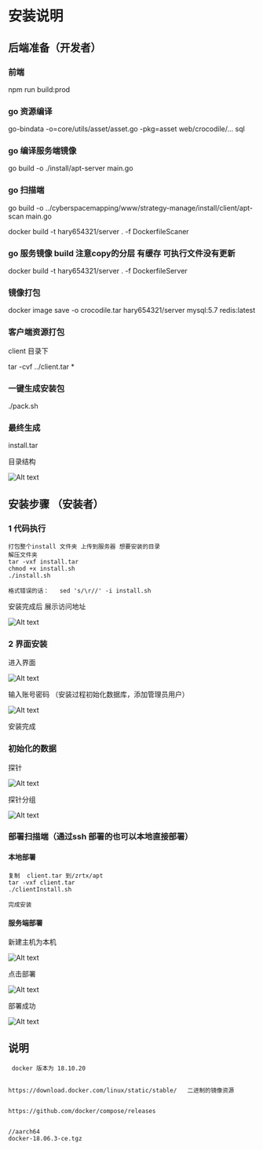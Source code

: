 # 安装说明

## 后端准备（开发者）

### 前端  
npm  run build:prod

### go 资源编译

go-bindata -o=core/utils/asset/asset.go -pkg=asset web/crocodile/... sql

### go 编译服务端镜像
go build -o ./install/apt-server  main.go 

### go 扫描端
go build -o ../cyberspacemapping/www/strategy-manage/install/client/apt-scan main.go 

docker build -t hary654321/server . -f DockerfileScaner

### go 服务镜像  build   注意copy的分层  有缓存  可执行文件没有更新
docker build -t hary654321/server . -f DockerfileServer

### 镜像打包

docker image save -o crocodile.tar hary654321/server mysql:5.7 redis:latest

### 客户端资源打包 

client 目录下

tar -cvf ../client.tar  *


### 一键生成安装包

./pack.sh

### 最终生成

install.tar

目录结构

![Alt text](./img/tree.png)


## 安装步骤  （安装者）

### 1 代码执行
```
打包整个install 文件夹 上传到服务器 想要安装的目录
解压文件夹
tar -vxf install.tar
chmod +x install.sh
./install.sh

格式错误的话：   sed 's/\r//' -i install.sh 

```
安装完成后  展示访问地址

![Alt text](./img/image.png)

### 2 界面安装

进入界面

![Alt text](./img/install.png)


输入账号密码   （安装过程初始化数据库，添加管理员用户）

![Alt text](./img/succ.png)

安装完成


### 初始化的数据

探针 

![Alt text](./img/%E6%8E%A2%E9%92%88%E5%88%97%E8%A1%A8.png)

探针分组

![Alt text](./img/%E6%8E%A2%E9%92%88%E5%88%86%E7%BB%84.png)


###  部署扫描端（通过ssh 部署的也可以本地直接部署）

#### 本地部署

```
复制  client.tar 到/zrtx/apt
tar -vxf client.tar
./clientInstall.sh

完成安装
```

#### 服务端部署

新建主机为本机

![Alt text](./img/%E6%96%B0%E5%BB%BA%E4%B8%BB%E6%9C%BA.png)

点击部署

![Alt text](./img/%E9%83%A8%E7%BD%B2%E6%9C%8D%E5%8A%A1.png)


部署成功

![Alt text](./img/%E9%83%A8%E7%BD%B2%E6%88%90%E5%8A%9F.png)

##  说明
```
 docker 版本为 18.10.20


https://download.docker.com/linux/static/stable/   二进制的镜像资源


https://github.com/docker/compose/releases


//aarch64
docker-18.06.3-ce.tgz
```